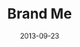 ---
layout: music 
title: "Brand Me"
series: "#culture"
date: 2013-09-23 
description: "Chuck Mingo talks about living in a #brandme world."
audio: "http://www.crossroads.net/players/media/hq/culture_01.mp3"
audio-duration: "32:00"
src: "http://www.crossroads.net/players/media/mediumHz/190x110_culture.jpg"
---